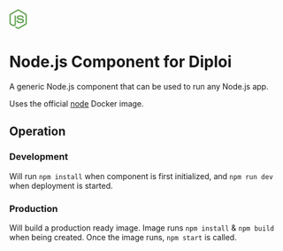 <img alt="icon" src=".diploi/icon.svg" width="32">

# Node.js Component for Diploi

A generic Node.js component that can be used to run any Node.js app.

Uses the official [node](https://hub.docker.com/_/node) Docker image.

## Operation

### Development

Will run `npm install` when component is first initialized, and `npm run dev` when deployment is started.

### Production

Will build a production ready image. Image runs `npm install` & `npm build` when being created. Once the image runs, `npm start` is called.
